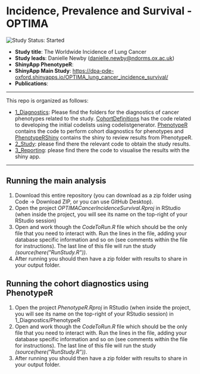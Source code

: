 # Incidence, Prevalence and Survival - OPTIMA
<img src="https://img.shields.io/badge/Study%20Status-Started-blue.svg" alt="Study Status: Started">

- **Study title**: The Worldwide Incidence of Lung Cancer
- **Study leads**: Danielle Newby (danielle.newby@ndorms.ox.ac.uk)
- **ShinyApp PhenotypeR**:
- **ShinyApp Main Study**: https://dpa-pde-oxford.shinyapps.io/OPTIMA_lung_cancer_incidence_survival/
- **Publications**:

---

This repo is organized as follows:
- [1_Diagnostics](https://github.com/oxford-pharmacoepi/OPTIMA_incidence_survival/tree/main/1_Diagnostics): Please find the folders for the diagnostics of cancer phenotypes related to the study. [CohortDefinitions](https://github.com/oxford-pharmacoepi/OPTIMA_incidence_survival/tree/main/1_Diagnostics/CohortDefinitions) has the code related to developing the initial codelists using codelistgenerator. [PhenotypeR](https://github.com/oxford-pharmacoepi/OPTIMA_incidence_survival/tree/main/1_Diagnostics/PhenotypeR) contains the code to perform cohort diagnostics for phenotypes and [PhenotypeRShiny](https://github.com/oxford-pharmacoepi/OPTIMA_incidence_survival/tree/main/1_Diagnostics/PhenotypeRShiny) contains the shiny to review results from PhenotypeR.
- [2_Study](https://github.com/oxford-pharmacoepi/OPTIMA_incidence_survival/tree/main/2_Study): please find there the relevant code to obtain the study results.
- [3_Reporting](https://github.com/oxford-pharmacoepi/OPTIMA_incidence_survival/tree/main/3_Reporting): please find there the code to visualise the results with the shiny app.

---

## Running the main analysis
1) Download this entire repository (you can download as a zip folder using Code -> Download ZIP, or you can use GitHub Desktop). 
2) Open the project <i>OPTIMACancerIncidenceSurvival.Rproj</i> in RStudio (when inside the project, you will see its name on the top-right of your RStudio session)
3) Open and work though the <i>CodeToRun.R</i> file which should be the only file that you need to interact with. Run the lines in the file, adding your database specific information and so on (see comments within the file for instructions). The last line of this file will run the study <i>(source(here("RunStudy.R"))</i>.     
4) After running you should then have a zip folder with results to share in your output folder.

## Running the cohort diagnostics using PhenotypeR
1) Open the project <i>PhenotypeR.Rproj</i> in RStudio (when inside the project, you will see its name on the top-right of your RStudio session) in 1_Diagnostics/PhenotypeR
2) Open and work though the <i>CodeToRun.R</i> file which should be the only file that you need to interact with. Run the lines in the file, adding your database specific information and so on (see comments within the file for instructions). The last line of this file will run the study <i>(source(here("RunStudy.R"))</i>.     
3) After running you should then have a zip folder with results to share in your output folder.
